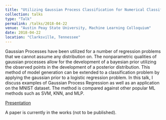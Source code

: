 ```yaml
---
title: "Utilizing Gaussian Process Classification for Numerical Classification"
collection: talks
type: "Talk"
permalink: /talks/2018-04-22
venue: "Austin Peay State University, Machine Learning Colloquium"
date: 2018-04-22
location: "Clarksville, Tennessee"
---
```


Gaussian Processes have been utilized for a number of regression problems that we cannot assume any distribution on. The nonparametric qualities of gaussian processes allow for the development of a bayesian prior utilizing the observed points in the development of a posterior distribution. This method of model generation can be extended to a classification problem by applying the gaussian prior to a logistic regression problem. In this talk, I discuss examples of Gaussian Process Regression as well as an application on the MNIST dataset. The method is compared against other popular ML methods such as SVM, KNN, and MLP. 

[Presentation](/files/Pres.pdf)

A paper is currently in the works (not to be published).